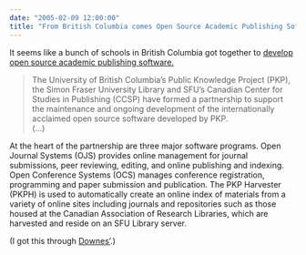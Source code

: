 ```yaml
---
date: "2005-02-09 12:00:00"
title: "From British Columbia comes Open Source Academic Publishing Software"
---
```




It seems like a bunch of schools in British Columbia got together to [develop open source academic publishing software.](http://www.sfu.ca/mediapr/news_releases/archives/news01200501.htm)

> The University of British Columbia&rsquo;s Public Knowledge Project (PKP), the Simon Fraser University Library and SFU&rsquo;s Canadian Center for Studies in Publishing (CCSP) have formed a partnership to support the maintenance and ongoing development of the internationally acclaimed open source software developed by PKP.<br/>
(&hellip;)

At the heart of the partnership are three major software programs. Open Journal Systems (OJS) provides online management for journal submissions, peer reviewing, editing, and online publishing and indexing. Open Conference Systems (OCS) manages conference registration, programming and paper submission and publication. The PKP Harvester (PKPH) is used to automatically create an online index of materials from a variety of online sites including journals and repositories such as those housed at the Canadian Association of Research Libraries, which are harvested and reside on an SFU Library server.


(I got this through [Downes&rsquo;](http://www.downes.ca).)

